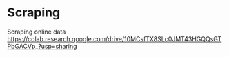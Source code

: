 # Scraping
Scraping online data 
https://colab.research.google.com/drive/10MCsfTX8SLc0JMT43HGQQsGTPbGACVp_?usp=sharing
